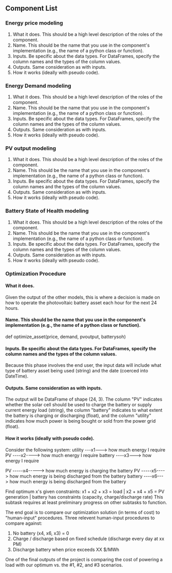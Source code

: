 ## Component List

### Energy price modeling
1. What it does. This should be a high level description of the roles of the component.
2. Name. This should be the name that you use in the component's implementation (e.g., the name of a python class or function).
3. Inputs. Be specific about the data types. For DataFrames, specify the column names and the types of the column values.
4. Outputs. Same consideration as with inputs.
5. How it works (ideally with pseudo code).

### Energy Demand modeling
1. What it does. This should be a high level description of the roles of the component.
2. Name. This should be the name that you use in the component's implementation (e.g., the name of a python class or function).
3. Inputs. Be specific about the data types. For DataFrames, specify the column names and the types of the column values.
4. Outputs. Same consideration as with inputs.
5. How it works (ideally with pseudo code).

### PV output modeling
1. What it does. This should be a high level description of the roles of the component.
2. Name. This should be the name that you use in the component's implementation (e.g., the name of a python class or function).
3. Inputs. Be specific about the data types. For DataFrames, specify the column names and the types of the column values.
4. Outputs. Same consideration as with inputs.
5. How it works (ideally with pseudo code).

### Battery State of Health modeling
1. What it does. This should be a high level description of the roles of the component.
2. Name. This should be the name that you use in the component's implementation (e.g., the name of a python class or function).
3. Inputs. Be specific about the data types. For DataFrames, specify the column names and the types of the column values.
4. Outputs. Same consideration as with inputs.
5. How it works (ideally with pseudo code).

### Optimization Procedure
#### What it does. 
Given the output of the other models, this is where a decision is made on how to operate the photovoltaic battery asset each hour for the next 24 hours.

#### Name. This should be the name that you use in the component's implementation (e.g., the name of a python class or function).
def optimize_asset(price, demand, pvoutput, batterysoh)

#### Inputs. Be specific about the data types. For DataFrames, specify the column names and the types of the column values.
Because this phase involves the end user, the input data will include what type of battery asset being used (string) and the date (coerced into DateTime).

#### Outputs. Same consideration as with inputs.
The output will be DataFrame of shape (24, 3). The column "PV" indicates whether the solar cell should be used to charge the battery or supply current energy load (string), the column "battery" indicates to what extent the battery is charging or discharging (float), and the column "utility" indicates how much power is being bought or sold from the power grid (float).

#### How it works (ideally with pseudo code).
Consider the following system:
utility ---x1---> how much energy I require 
PV ----x2----> how much energy I require
battery ----x3---> how energy I require

PV -----x4-----> how much energy is charging the battery
PV -----x5----> how much energy is being discharged from the battery
battery ----x6---> how much energy is being discharged from the battery

Find optimum x's given constraints: x1 + x2 + x3 = load | x2 + x4 + x5 = PV generation | battery has constraints (capacity, charge/discharge rate)
This subtask requires at least preliminary progress on other subtasks to function.

The end goal is to compare our optimization solution (in terms of cost) to "human-input" procedures. Three relevent human-input procedures to compare against:
1. No battery (x4, x6, x3) = 0
2. Charge / discharge based on fixed schedule (discharge every day at xx PM)
3. Discharge battery when price exceeds XX $/MWh

One of the final outputs of the project is comparing the cost of powering a load with our optimum vs. the #1, #2, and #3 scenarios.